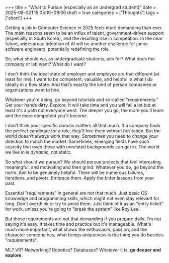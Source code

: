 +++
title = "What to Pursue (especially as an undergrad student)"
date = 2025-08-02T15:05:19+09:00
draft = true
categories = ['Thoughts']
tags = ['short']
+++

Getting a job in Computer Science in 2025 feels more demanding than ever. The main reasons seem to be an influx of talent, government-driven support (especially in South Korea), and the resulting rise in competition. In the near future, widespread adoption of AI will be another challenge for junior software engineers, potentially redefining the role.

So, what should we, as undergraduate students, aim for?
What does the company or lab want?
What do I want?

I don't think the ideal state of employer and employee are that different (at least for me). I want to be competent, valuable, and helpful in what I do ideally in a flow state. And that’s exactly the kind of person companies or organizations want to hire.

Whatever you're doing, go beyond tutorials and so-called “requirements.” Get your hands dirty. Explore. It will take time and you will fail a lot but at least it's a path not everyone went. The deeper you go, the more you'll learn and the more competent you'll become.

I don’t think your specific domain matters all that much. If a company finds the perfect candidate for a role, they’ll hire them without hesitation. But the world doesn’t always work that way. Sometimes you need to change your direction to match the market. Sometimes, emerging fields have such scarcity that even those with unrelated backgrounds can get in. The world we live in is _dynamic_, not static.

So what should we pursue?
We should pursue projects that feel interesting, meaningful, and motivating and then grind. Whatever you do, go beyond the norm. Aim to be genuinely helpful. There will be numerous failures, iterations, and pivots. Embrace them. Apply the bitter lessons from your past.

Essential "requirements" in general are not that much. Just basic CS knowledge and programming skills, which might not even stay relevant for long. Don't overthink or try to avoid them. Just think of it as an "entry ticket" for work, unless you're going to "break the system" like Roy Lee.

But those requirements are not that demanding if you prepare daily. I'm not saying it's easy. It takes time and practice but it's manageable. What's much more important, what shows the enthusiasm, passion, and the character someone has, what brings uniqueness is the thing you do besides "requirements".

ML? VR? Networking? Robotics? Databases?
Whatever it is, **go deeper and explore**.